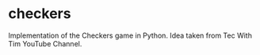# checkers

Implementation of the Checkers game in Python. Idea taken from Tec With Tim YouTube Channel. 
